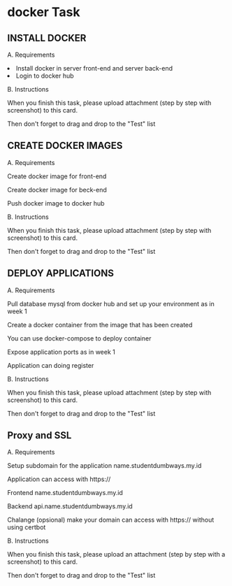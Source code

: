 # docker Task

## INSTALL DOCKER

A. Requirements

<li>Install docker in server front-end and server back-end

<li>Login to docker hub

B. Instructions

When you finish this task, please upload attachment (step by step with screenshot) to this card.

Then don't forget to drag and drop to the "Test" list

## CREATE DOCKER IMAGES

A. Requirements

Create docker image for front-end

Create docker image for beck-end

Push docker image to docker hub

B. Instructions

When you finish this task, please upload attachment (step by step with screenshot) to this card.

Then don't forget to drag and drop to the "Test" list

## DEPLOY APPLICATIONS

A. Requirements

Pull database mysql from docker hub and set up your environment as in week 1

Create a docker container from the image that has been created

You can use docker-compose to deploy container

Expose application ports as in week 1

Application can doing register

B. Instructions

When you finish this task, please upload attachment (step by step with screenshot) to this card.

Then don't forget to drag and drop to the "Test" list

## Proxy and SSL

A. Requirements

Setup subdomain for the application name.studentdumbways.my.id

Application can access with https://

Frontend name.studentdumbways.my.id

Backend api.name.studentdumbways.my.id

Chalange (opsional) make your domain can access with https:// without using certbot

B. Instructions

When you finish this task, please upload an attachment (step by step with a screenshot) to this card.

Then don't forget to drag and drop to the "Test" list
